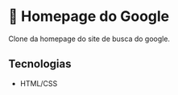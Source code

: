 <h1> 🔎 Homepage do Google </h1>
Clone da homepage do site de busca do google.

<h2> Tecnologias </h2>
<ul>
<li>HTML/CSS</li>
</ul>
